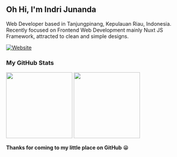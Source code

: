 ## Oh Hi, I'm Indri Junanda

Web Developer based in Tanjungpinang, Kepulauan Riau, Indonesia. Recently focused on Frontend Web Development mainly Nuxt JS Framework, attracted to clean and simple designs.

[![Website](https://img.shields.io/badge/Website-ffffff?style=for-the-badge&logo=vercel&logoColor=black)](//indrij.vercel.app)

### My GitHub Stats

<p>
  <img height="180em" src="https://github-readme-stats.vercel.app/api?username=indrijunanda&show_icons=true&hide_border=true&&count_private=true&include_all_commits=true" />
  <img height="180em" src="https://github-readme-stats.vercel.app/api/top-langs/?username=indrijunanda&exclude_repo=KNN-Image-Classification&show_icons=true&hide_border=true&layout=compact&langs_count=8"/>
</p>

__Thanks for coming to my little place on GitHub__ 😁
